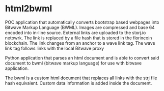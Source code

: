 # html2bwml


POC application that automatically converts bootstrap based webpages into Bitwave Markup Language (BWML). Images are compressed and base 64 encoded into in-line source. External links are uploaded to the storj.io netowrk. The link is replaced by a file hash that is stored in the florincoin blockchain. The link changes from an anchor to a wave link tag. The wave link tag follows links with the local Bitwave proxy


Python application that parses an html document and is able to convert said document to bwml (bitwave markup language) for use with bitwave application. 

The bwml is a custom html document that replaces all links with the strj file hash equivalent. Custom data information is added inside the document. 
